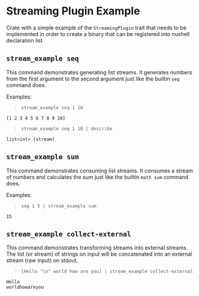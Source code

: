 # Streaming Plugin Example

Crate with a simple example of the `StreamingPlugin` trait that needs to be implemented
in order to create a binary that can be registered into nushell declaration list

## `stream_example seq`

This command demonstrates generating list streams. It generates numbers from the first argument
to the second argument just like the builtin `seq` command does.

Examples:

> ```nushell
> stream_example seq 1 10
> ```

    [1 2 3 4 5 6 7 8 9 10]

> ```nushell
> stream_example seq 1 10 | describe
> ```

    list<int> (stream)

## `stream_example sum`

This command demonstrates consuming list streams. It consumes a stream of numbers and calculates the
sum just like the builtin `math sum` command does.

Examples:

> ```nushell
> seq 1 5 | stream_example sum
> ```

    15

## `stream_example collect-external`

This command demonstrates transforming streams into external streams. The list (or stream) of
strings on input will be concatenated into an external stream (raw input) on stdout.

> ```nushell
> [Hello "\n" world how are you] | stream_example collect-external
> ````

    Hello
    worldhowareyou
